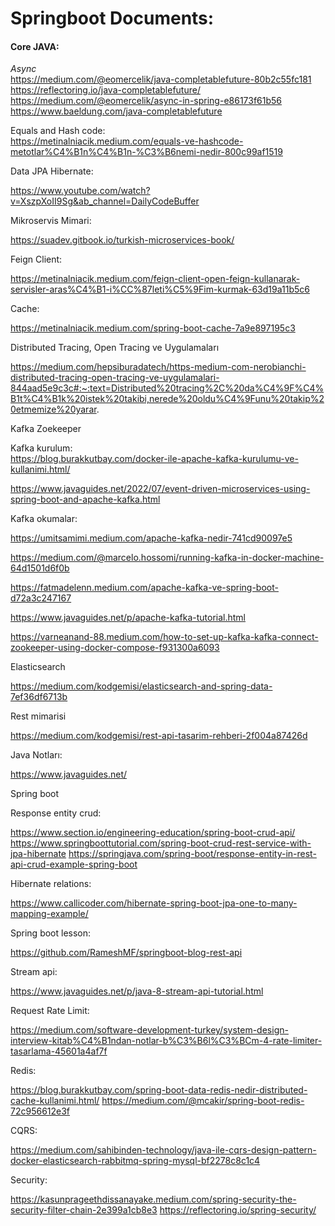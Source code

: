 # Springboot Documents:

#### Core JAVA:

*Async* <br>
https://medium.com/@eomercelik/java-completablefuture-80b2c55fc181
https://reflectoring.io/java-completablefuture/
https://medium.com/@eomercelik/async-in-spring-e86173f61b56
https://www.baeldung.com/java-completablefuture

Equals and Hash code: <br>
https://metinalniacik.medium.com/equals-ve-hashcode-metotlar%C4%B1n%C4%B1n-%C3%B6nemi-nedir-800c99af1519



Data JPA Hibernate:<br>

https://www.youtube.com/watch?v=XszpXoII9Sg&ab_channel=DailyCodeBuffer



Mikroservis Mimari:<br>

https://suadev.gitbook.io/turkish-microservices-book/

Feign Client: <br>

https://metinalniacik.medium.com/feign-client-open-feign-kullanarak-servisler-aras%C4%B1-i%CC%87leti%C5%9Fim-kurmak-63d19a11b5c6

Cache:<br>

https://metinalniacik.medium.com/spring-boot-cache-7a9e897195c3



Distributed Tracing, Open Tracing ve Uygulamaları <br>

https://medium.com/hepsiburadatech/https-medium-com-nerobianchi-distributed-tracing-open-tracing-ve-uygulamalari-844aad5e9c3c#:~:text=Distributed%20tracing%2C%20da%C4%9F%C4%B1t%C4%B1k%20istek%20takibi,nerede%20oldu%C4%9Funu%20takip%20etmemize%20yarar.



Kafka Zoekeeper<br>

Kafka kurulum:<br>
https://blog.burakkutbay.com/docker-ile-apache-kafka-kurulumu-ve-kullanimi.html/


https://www.javaguides.net/2022/07/event-driven-microservices-using-spring-boot-and-apache-kafka.html


Kafka okumalar:<br>

https://umitsamimi.medium.com/apache-kafka-nedir-741cd90097e5



https://medium.com/@marcelo.hossomi/running-kafka-in-docker-machine-64d1501d6f0b

https://fatmadelenn.medium.com/apache-kafka-ve-spring-boot-d72a3c247167

https://www.javaguides.net/p/apache-kafka-tutorial.html


https://varneanand-88.medium.com/how-to-set-up-kafka-kafka-connect-zookeeper-using-docker-compose-f931300a6093




Elasticsearch<br>

https://medium.com/kodgemisi/elasticsearch-and-spring-data-7ef36df6713b


Rest mimarisi<br>

https://medium.com/kodgemisi/rest-api-tasarim-rehberi-2f004a87426d


Java Notları: <br>

https://www.javaguides.net/

Spring boot <br>

Response entity crud:<br>

https://www.section.io/engineering-education/spring-boot-crud-api/
https://www.springboottutorial.com/spring-boot-crud-rest-service-with-jpa-hibernate
https://springjava.com/spring-boot/response-entity-in-rest-api-crud-example-spring-boot

Hibernate relations:<br>

https://www.callicoder.com/hibernate-spring-boot-jpa-one-to-many-mapping-example/


Spring boot lesson:<br>

https://github.com/RameshMF/springboot-blog-rest-api


Stream api:<br>

https://www.javaguides.net/p/java-8-stream-api-tutorial.html

Request Rate Limit: <br>

https://medium.com/software-development-turkey/system-design-interview-kitab%C4%B1ndan-notlar-b%C3%B6l%C3%BCm-4-rate-limiter-tasarlama-45601a4af7f

Redis:<br>

https://blog.burakkutbay.com/spring-boot-data-redis-nedir-distributed-cache-kullanimi.html/
https://medium.com/@mcakir/spring-boot-redis-72c956612e3f

CQRS:<br>

https://medium.com/sahibinden-technology/java-ile-cqrs-design-pattern-docker-elasticsearch-rabbitmq-spring-mysql-bf2278c8c1c4

Security:<br>

https://kasunprageethdissanayake.medium.com/spring-security-the-security-filter-chain-2e399a1cb8e3
https://reflectoring.io/spring-security/


